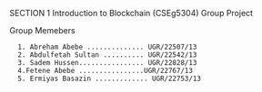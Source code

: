 SECTION 1
Introduction to Blockchain (CSEg5304)
  Group Project

Group Memebers 

      1. Abreham Abebe .............. UGR/22507/13
      2. Abdulfetah Sultan .......... UGR/22542/13
      3. Sadem Hussen................ UGR/22828/13
      4.Fetene Abebe ................UGR/22767/13
      5. Ermiyas Basazin ............. UGR/22753/13
